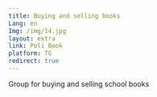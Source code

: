 ```yaml
---
title: Buying and selling books
Lang: en
Img: /img/14.jpg
layout: extra
link: Poli Book
platform: TG
redirect: true
---
```

Group for buying and selling school books